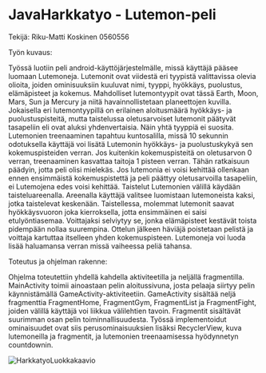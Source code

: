 # JavaHarkkatyo - Lutemon-peli
Tekijä: Riku-Matti Koskinen 0560556


Työn kuvaus:

Työssä luotiin peli android-käyttöjärjestelmälle, missä käyttäjä pääsee luomaan Lutemoneja. Lutemonit ovat viidestä eri tyypistä valittavissa olevia olioita, joiden ominisuuksiin kuuluvat nimi, tyyppi, hyökkäys, puolustus, elämäpisteet ja kokemus.
Mahdolliset lutemontyypit ovat tässä Earth, Moon, Mars, Sun ja Mercury ja niitä havainnollistetaan planeettojen kuvilla.
Jokaisella eri lutemontyypillä on erilainen aloitusmäärä hyökkäys- ja puolustuspisteitä, mutta taistelussa oletusarvoiset lutemonit päätyvät tasapeliin eli ovat aluksi yhdenvertaisia. Näin yhtä tyyppiä ei suosita.
Lutemonien treenaaminen tapahtuu kuntosalilla, missä 10 sekunnin odotuksella käyttäjä voi lisätä Lutemonin hyökkäys- ja puolustuskykyä sen kokemuspisteiden verran. Jos kuitenkin kokemuspisteitä on oletusarvon 0 verran, treenaaminen
kasvattaa taitoja 1 pisteen verran. Tähän ratkaisuun päädyin, jotta peli olisi mielekäs. Jos lutemonia ei voisi kehittää ollenkaan ennen ensimmäistä kokemuspistettä ja peli päättyy oletusarvoilla tasapeliin, ei Lutemojena edes voisi kehittää.
Taistelut Lutemonien välillä käydään taisteluareenalla. Areenalla käyttäjä valitsee luomistaan lutemoneista kaksi, jotka taistelevat keskenään. Taistellessa, molemmat lutemonit saavat hyökkäysvuoron joka kierroksella, jotta ensimmäinen ei saisi etulyöntiasemaa.
Voittajaksi selviytyy se, jonka elämäpisteet kestävät toista pidempään nollaa suurempina. Ottelun jälkeen häviäjä poistetaan pelistä ja voittaja kartuttaa itselleen yhden kokemuspisteen. Lutemoneja voi luoda lisää haluamansa verran missä vaiheessa peliä tahansa.

Toteutus ja ohjelman rakenne:

Ohjelma toteutettiin yhdellä kahdella aktiviteetilla ja neljällä fragmentilla. MainActivity toimii ainoastaan pelin aloitussivuna, josta pelaaja siirtyy pelin käynnistämällä GameActivity-aktiviteetiin. GameActivity sisältää neljä fragmenttia
FragmentHome, FragmentGym, FragmentList ja FragmentFight, joiden välillä käyttäjä voi liikkua välilehtien tavoin. Fragmentit sisältävät suurimman osan pelin toiminnallisuudesta. Työssä implementoidut ominaisuudet ovat siis perusominaisuuksien lisäksi
RecyclerView, kuva lutemoneilla ja fragmentit, ja lutemonien treenaamisessa hyödynnetyn countdownin.


![HarkkatyoLuokkakaavio](https://user-images.githubusercontent.com/72088238/235738936-f153e3dd-24f7-4156-ab2b-14805bb0ee81.jpg)
